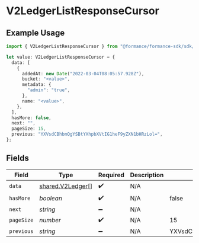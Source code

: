 # V2LedgerListResponseCursor

## Example Usage

```typescript
import { V2LedgerListResponseCursor } from "@formance/formance-sdk/sdk/models/shared";

let value: V2LedgerListResponseCursor = {
  data: [
    {
      addedAt: new Date("2022-03-04T08:05:57.928Z"),
      bucket: "<value>",
      metadata: {
        "admin": "true",
      },
      name: "<value>",
    },
  ],
  hasMore: false,
  next: "",
  pageSize: 15,
  previous: "YXVsdCBhbmQgYSBtYXhpbXVtIG1heF9yZXN1bHRzLol=",
};
```

## Fields

| Field                                                       | Type                                                        | Required                                                    | Description                                                 | Example                                                     |
| ----------------------------------------------------------- | ----------------------------------------------------------- | ----------------------------------------------------------- | ----------------------------------------------------------- | ----------------------------------------------------------- |
| `data`                                                      | [shared.V2Ledger](../../../sdk/models/shared/v2ledger.md)[] | :heavy_check_mark:                                          | N/A                                                         |                                                             |
| `hasMore`                                                   | *boolean*                                                   | :heavy_check_mark:                                          | N/A                                                         | false                                                       |
| `next`                                                      | *string*                                                    | :heavy_minus_sign:                                          | N/A                                                         |                                                             |
| `pageSize`                                                  | *number*                                                    | :heavy_check_mark:                                          | N/A                                                         | 15                                                          |
| `previous`                                                  | *string*                                                    | :heavy_minus_sign:                                          | N/A                                                         | YXVsdCBhbmQgYSBtYXhpbXVtIG1heF9yZXN1bHRzLol=                |